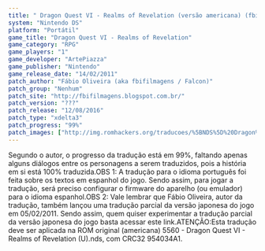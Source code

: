 ```yaml
---
title: " Dragon Quest VI - Realms of Revelation (versão americana) (fbifilmagens)"
system: "Nintendo DS"
platform: "Portátil"
game_title: "Dragon Quest VI - Realms of Revelation"
game_category: "RPG"
game_players: "1"
game_developer: "ArtePiazza"
game_publisher: "Nintendo"
game_release_date: "14/02/2011"
patch_author: "Fábio Oliveira (aka fbifilmagens / Falcon)"
patch_group: "Nenhum"
patch_site: "http://fbifilmagens.blogspot.com.br/"
patch_version: "???"
patch_release: "12/08/2016"
patch_type: "xdelta3"
patch_progress: "99%"
patch_images: ["http://img.romhackers.org/traducoes/%5BNDS%5D%20Dragon%20Quest%20VI%20USA%20-%20fbifilmagens%20-%201.png","http://img.romhackers.org/traducoes/%5BNDS%5D%20Dragon%20Quest%20VI%20USA%20-%20fbifilmagens%20-%202.png","http://img.romhackers.org/traducoes/%5BNDS%5D%20Dragon%20Quest%20VI%20USA%20-%20fbifilmagens%20-%203.png"]
---
```

Segundo o autor, o progresso da tradução está em 99%, faltando apenas alguns diálogos entre os personagens a serem traduzidos, pois a história em si está 100% traduzida.OBS 1: A tradução para o idioma português foi feita sobre os textos em espanhol do jogo. Sendo assim, para jogar a tradução, será preciso configurar o firmware do aparelho (ou emulador) para o idioma espanhol.OBS 2: Vale lembrar que Fábio Oliveira, autor da tradução, também lançou uma tradução parcial da versão japonesa do jogo em 05/02/2011. Sendo assim, quem quiser experimentar a tradução parcial da versão japonesa do jogo basta acessar este link.ATENÇÃO:Esta tradução deve ser aplicada na ROM original (americana) 5560 - Dragon Quest VI - Realms of Revelation (U).nds, com CRC32 954034A1.